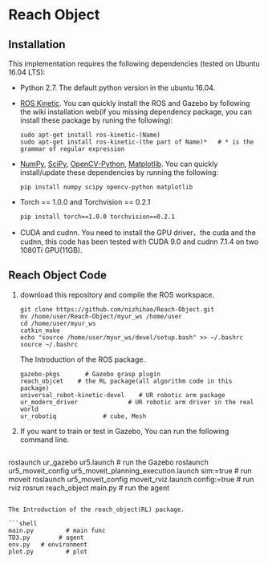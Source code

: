 # Reach Object

## Installation

This implementation requires the following dependencies (tested on Ubuntu 16.04 LTS):

- Python 2.7. The default python version in the ubuntu 16.04.

- [ROS Kinetic](http://wiki.ros.org/Installation/Ubuntu). You can quickly install the ROS and Gazebo by following the wiki installation web(if you missing dependency package, you can install these package by runing the following):

  ```shell
  sudo apt-get install ros-kinetic-(Name)
  sudo apt-get install ros-kinetic-(the part of Name)*   # * is the grammar of regular expression
  ```

- [NumPy](http://www.numpy.org/), [SciPy](https://www.scipy.org/scipylib/index.html), [OpenCV-Python](https://docs.opencv.org/3.0-beta/doc/py_tutorials/py_tutorials.html), [Matplotlib](https://matplotlib.org/). You can quickly install/update these dependencies by running the following:

  ```shell
  pip install numpy scipy opencv-python matplotlib
  ```

- Torch == 1.0.0 and Torchvision == 0.2.1

  ```shell
  pip install torch==1.0.0 torchvision==0.2.1
  ```

- CUDA and cudnn. You need to install the GPU driver、the cuda and the cudnn, this code has been tested with CUDA 9.0 and cudnn 7.1.4 on two 1080Ti GPU(11GB).

## Reach Object Code

1. download this repository and compile the ROS workspace.

   ```shell
   git clone https://github.com/nizhihao/Reach-Object.git
   mv /home/user/Reach-Object/myur_ws /home/user
   cd /home/user/myur_ws
   catkin_make
   echo "source /home/user/myur_ws/devel/setup.bash" >> ~/.bashrc
   source ~/.bashrc
   ```

   The Introduction of the ROS package.

   ```shell
   gazebo-pkgs       # Gazebo grasp plugin
   reach_objcet    # the RL package(all algorithm code in this package)
   universal_robot-kinetic-devel  	# UR robotic arm package
   ur_modern_driver 		     # UR robotic arm driver in the real world 
   ur_robotiq 			  # cube, Mesh
   ```
   
2. If you want to train or test in Gazebo,  You can run the following command line.

   ```shell
roslaunch ur_gazebo ur5.launch   # run the Gazebo
   roslaunch ur5_moveit_config ur5_moveit_planning_execution.launch sim:=true   # run moveit
   roslaunch ur5_moveit_config moveit_rviz.launch config:=true  # run rviz
   rosrun reach_object main.py   # run the agent
   ```
   
   The Introduction of the reach_object(RL) package.
   
   ```shell
   main.py   	   # main func
   TD3.py   	 # agent 
   env.py   # environment
   plot.py		   # plot
   ```
   
   

